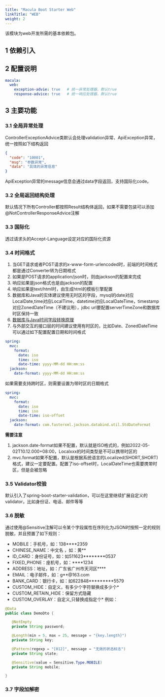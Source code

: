 ```yaml
---
title: "Macula Boot Starter Web"
linkTitle: "WEB"
weight: 2
---
```

该模块为web开发所需的基本依赖包。
## 1 依赖引入

## 2 配置说明
```yaml
macula:
  web:
    exception-advie: true   # 统一异常处理器，默认true
    response-advice: true   # 统一响应处理器，默认true
```
## 3 主要功能
### 3.1 全局异常处理
ControllerExceptionAdvice类默认会处理validation异常、ApiException异常，统一按照如下结构返回
```json
{
  "code": "10001",
  "msg": "参数异常",
  "data": "具体的异常信息" 
}
```
ApiException异常的message信息会通过data字段返回，支持国际化code。
### 3.2 全局返回结构处理
默认情况下所有Controller都按照Result结构体返回，如果不需要包装可以添加@NotControllerResponseAdvice注解
### 3.3 国际化
透过请求头的Accept-Language设定对应的国际化资源
### 3.4 时间格式
1. 当GET请求或者POST请求的x-www-form-urlencoded时，前端的时间格式都是通过Converter转为日期格式
2. 如果是POST请求的application/json时，则由jackson的配置来完成
3. 响应如果是json格式也是由jackson的配置
4. 响应如果是text/html时，由生成html的模板引擎配置
5. 数据库和Java的实体建议使用无时区的字段，mysql的date对应LocalDate,time对应LocalTime，datetime对应LocalDateTime，timestamp对应ZonedDateTime（不建议用），jdbc url要配置serverTimeZone和数据库时区保持一致
6. [数据库与Java时间字段转换原理](https://www.jianshu.com/p/af8d7b3e2074)
7. 与外部交互的接口层的时间建议使用有时区的，比如Date、ZonedDateTime
   可以通过如下配置配置日期和时间格式
```yaml
spring:
  mvc:
    format:
      date: iso
      time: iso
      date-time: yyyy-MM-dd HH:mm:ss
  jackson:
    date-format: yyyy-MM-dd HH:mm:ss
```
如果需要支持跨时区，则需要设置为带时区的日期格式
```yaml
spring:
  mvc:
    format:
      date: iso
      time: iso
      date-time: iso-offset
  jackson:
    date-format: com.fasterxml.jackson.databind.util.StdDateFormat
```
**需要注意**
1. jackson.date-format如果不配置，默认就是ISO格式的，例如2022-05-02T10.12.000+08:00，Localxxx的时间类型是不可以携带时区的
2. mvc.format如果不配置，默认是根据系统语言的Localized(SHORT,SHORT)格式，建议一定要配置。配置了iso-offset时，LocalDateTime也需要携带时区，但是会被忽略
### 3.5 Validator校验
默认引入了spring-boot-starter-validation，可以在这里继续扩展自定义的validator，比如身份证、电话、邮件等等
### 3.6 脱敏
通过使用@Sensitive注解可以令某个字段属性在序列化为JSON时按照一定的规则脱敏，并且预置了如下规则：
* MOBILE：手机号，如：138****2359
* CHINESE_NAME：中文名 ，如：黄**
* ID_CARD：身份证号，如：如511623********0537
* FIXED_PHONE：座机号，如：****1234
* ADDRESS：地址，如：广东省广州市天河区****
* EMAIL：电子邮件，如：g**@163.com
* BANK_CARD：银行卡，如：如622848*********5579
* CUSTOM_HIDE：自定义，有多少个字符替换成多少个*
* CUSTOM_RETAIN_HIDE：保留方式隐藏
* CUSTOM_OVERLAY：自定义,只替换成指定个*
例如：
```java
@Data
public class DemoDto {

   @NotEmpty
   private String password;

   @Length(min = 5, max = 25, message = "{key.length}")
   private String key;

   @Pattern(regexp = "[012]", message = "无效的状态标志")
   private String state;

   @Sensitive(value = Sensitive.Type.MOBILE)
   private String mobile;

}
```
### 3.7 字段加解密
